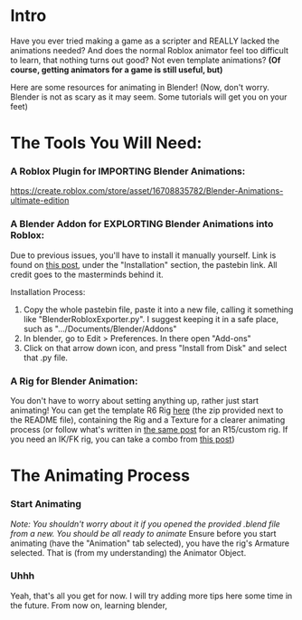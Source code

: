 # Intro
Have you ever tried making a game as a scripter and REALLY lacked the animations needed?
And does the normal Roblox animator feel too difficult to learn, that nothing turns out good? Not even template animations?
**(Of course, getting animators for a game is still useful, but)**

Here are some resources for animating in Blender!
(Now, don't worry. Blender is not as scary as it may seem. Some tutorials will get you on your feet)


# The Tools You Will Need:
### A Roblox Plugin for IMPORTING Blender Animations:
https://create.roblox.com/store/asset/16708835782/Blender-Animations-ultimate-edition


### A Blender Addon for EXPLORTING Blender Animations into Roblox:
Due to previous issues, you'll have to install it manually yourself. Link is found on [this post](https://devforum.roblox.com/t/blender-rig-exporteranimation-importer/34729), under the "Installation" section, the pastebin link. All credit goes to the masterminds behind it.

Installation Process:
1. Copy the whole pastebin file, paste it into a new file, calling it something like "BlenderRobloxExporter.py". I suggest keeping it in a safe place, such as ".../Documents/Blender/Addons"
2. In blender, go to Edit > Preferences. In there open "Add-ons"
3. Click on that arrow down icon, and press "Install from Disk" and select that .py file.


### A Rig for Blender Animation:
You don't have to worry about setting anything up, rather just start animating!
You can get the template R6 Rig [here](https://github.com/IcKon/SimplifyDev/blob/main/Resources/Animating/RobloxRigTemplate.zip) (the zip provided next to the README file), containing the Rig and a Texture for a clearer animating process (or follow what's written in [the same post](https://devforum.roblox.com/t/blender-rig-exporteranimation-importer/34729) for an R15/custom rig. If you need an IK/FK rig, you can take a combo from [this post](https://devforum.roblox.com/t/r6-ik-fk-blender-rig/3586405))


# The Animating Process
### Start Animating
_Note: You shouldn't worry about it if you opened the provided .blend file from a new. You should be all ready to animate_
Ensure before you start animating (have the "Animation" tab selected), you have the rig's Armature selected. That is (from my understanding) the Animator Object.


### Uhhh
Yeah, that's all you get for now. I will try adding more tips here some time in the future. From now on, learning blender, 